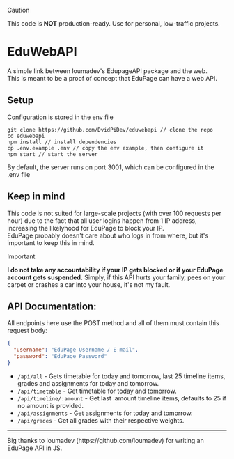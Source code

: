 > [!CAUTION]
> This code is **NOT** production-ready. Use for personal, low-traffic projects.

# EduWebAPI
A simple link between loumadev's EdupageAPI package and the web. \
This is meant to be a proof of concept that EduPage can have a web API.

## Setup
Configuration is stored in the env file
```
git clone https://github.com/DvidPiDev/eduwebapi // clone the repo
cd eduwebapi
npm install // install dependencies
cp .env.example .env // copy the env example, then configure it
npm start // start the server
```
By default, the server runs on port 3001, which can be configured in the .env file

## Keep in mind
This code is not suited for large-scale projects (with over 100 requests per hour) due to the fact that all user logins happen from 1 IP address, increasing the likelyhood for EduPage to block your IP. \
EduPage probably doesn't care about who logs in from where, but it's important to keep this in mind.

> [!IMPORTANT]  
> **I do not take any accountability if your IP gets blocked or if your EduPage account gets suspended.**
> Simply, if this API hurts your family, pees on your carpet or crashes a car into your house, it's not my fault.

## API Documentation:
All endpoints here use the POST method and all of them must contain this request body:
```json
{
  "username": "EduPage Username / E-mail",
  "password": "EduPage Password"
}
```
- `/api/all` - Gets timetable for today and tomorrow, last 25 timeline items, grades and assignments for today and tomorrow.
- `/api/timetable` - Get timetable for today and tomorrow.
- `/api/timeline/:amount` - Get last :amount timeline items, defaults to 25 if no amount is provided.
- `/api/assignments` - Get assignments for today and tomorrow.
- `/api/grades` - Get all grades with their respective weights.
<hr>
Big thanks to loumadev (https://github.com/loumadev) for writing an EduPage API in JS.
